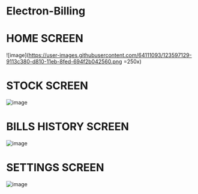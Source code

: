 # Electron-Billing

# HOME SCREEN

![image](https://user-images.githubusercontent.com/64111093/123597129-9113c380-d810-11eb-8fed-694f2b042560.png =250x)

# STOCK SCREEN

![image](https://user-images.githubusercontent.com/64111093/123597346-dafca980-d810-11eb-87ce-41d723e8d074.png)

# BILLS HISTORY SCREEN

![image](https://user-images.githubusercontent.com/64111093/123597450-fc5d9580-d810-11eb-87c7-bf96791efde5.png)

# SETTINGS SCREEN

![image](https://user-images.githubusercontent.com/64111093/123597497-097a8480-d811-11eb-9d2b-57bf64196537.png)

